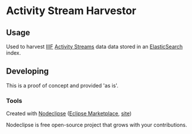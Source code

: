 

# Activity Stream Harvestor



## Usage

Used to harvest [IIIF](http://iiif.io/) [Activity Streams](https://www.w3.org/TR/activitystreams-core/) data data stored in an [ElasticSearch](https://www.elastic.co/products/elasticsearch) index.

## Developing

This is a proof of concept and provided 'as is'.

### Tools

Created with [Nodeclipse](https://github.com/Nodeclipse/nodeclipse-1)
 ([Eclipse Marketplace](http://marketplace.eclipse.org/content/nodeclipse), [site](http://www.nodeclipse.org))   

Nodeclipse is free open-source project that grows with your contributions.
